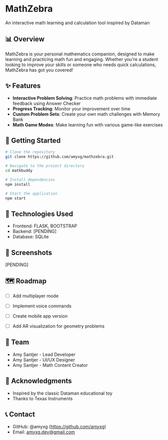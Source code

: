 # MathZebra

An interactive math learning and calculation tool inspired by Dataman

## 📊 Overview

MathZebra is your personal mathematics companion, designed to make learning and practicing math fun and engaging. Whether you're a student looking to improve your skills or someone who needs quick calculations, MathZebra has got you covered!

## ✨ Features

- **Interactive Problem Solving**: Practice math problems with immediate feedback using Answer Checker
- **Progress Tracking**: Monitor your improvement over time
- **Custom Problem Sets**: Create your own math challenges with Memory Bank
- **Math Game Modes**: Make learning fun with various game-like exercises

## 🚀 Getting Started

```bash
# Clone the repository
git clone https://github.com/amyxg/mathzebra.git

# Navigate to the project directory
cd mathbuddy

# Install dependencies
npm install

# Start the application
npm start
```

## 🔧 Technologies Used

- Frontend: FLASK, BOOTSTRAP
- Backend: [PENDING]
- Database: SQLite

## 📱 Screenshots

[PENDING]

## 🗺️ Roadmap

- [ ] Add multiplayer mode
- [ ] Implement voice commands
- [ ] Create mobile app version
- [ ] Add AR visualization for geometry problems


## 👥 Team

- Amy Santjer - Lead Developer
- Amy Santjer - UI/UX Designer
- Amy Santjer - Math Content Creator

## 🙏 Acknowledgments

- Inspired by the classic Dataman educational toy
- Thanks to Texas Instruments

## 📞 Contact

- GitHub: @amyxg (https://github.com/amyxg)
- Email: amyxg.dev@gmail.com

